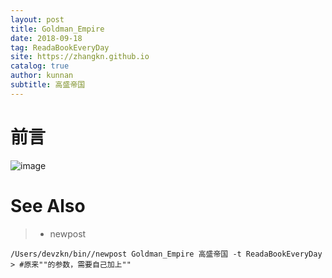 ```yaml
---
layout: post
title: Goldman_Empire
date: 2018-09-18
tag: ReadaBookEveryDay
site: https://zhangkn.github.io
catalog: true
author: kunnan
subtitle: 高盛帝国
---
```




# 前言



![image](https://wx3.sinaimg.cn/large/af39b376gy1fvdp92nb3mj21ok19wkjl.jpg)





# See Also 

>* newpost 
>
```
/Users/devzkn/bin//newpost Goldman_Empire 高盛帝国 -t ReadaBookEveryDay
> #原来""的参数，需要自己加上""
```

